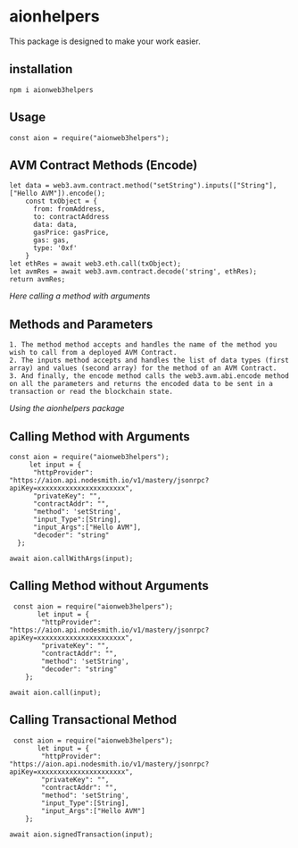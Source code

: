 # aionhelpers

This package is designed to make your work easier.

## installation 

    npm i aionweb3helpers
    
## Usage

    const aion = require("aionweb3helpers");
    

## AVM Contract Methods (Encode)
    let data = web3.avm.contract.method("setString").inputs(["String"], ["Hello AVM"]).encode();
        const txObject = {
          from: fromAddress,
          to: contractAddress
          data: data,
          gasPrice: gasPrice,
          gas: gas,
          type: '0xf'
        }
    let ethRes = await web3.eth.call(txObject);
    let avmRes = await web3.avm.contract.decode('string', ethRes);
    return avmRes;
  
    
  _Here calling a method with arguments_
   
## Methods and Parameters

    1. The method method accepts and handles the name of the method you wish to call from a deployed AVM Contract.
    2. The inputs method accepts and handles the list of data types (first array) and values (second array) for the method of an AVM Contract.
    3. And finally, the encode method calls the web3.avm.abi.encode method on all the parameters and returns the encoded data to be sent in a transaction or read the blockchain state.


   _Using the aionhelpers package_

## Calling Method with Arguments
 
    const aion = require("aionweb3helpers");
         let input = {
          "httpProvider": "https://aion.api.nodesmith.io/v1/mastery/jsonrpc?apiKey=xxxxxxxxxxxxxxxxxxxxxx",
          "privateKey": "",
          "contractAddr": "",
          "method": 'setString',
          "input_Type":[String],
          "input_Args":["Hello AVM"],
          "decoder": "string"
      };
      
    await aion.callWithArgs(input);
    
## Calling Method without Arguments
 
     const aion = require("aionweb3helpers");
           let input = {
            "httpProvider": "https://aion.api.nodesmith.io/v1/mastery/jsonrpc?apiKey=xxxxxxxxxxxxxxxxxxxxxx",
            "privateKey": "",
            "contractAddr": "",
            "method": 'setString',
            "decoder": "string"
        };
      
    await aion.call(input);
    
## Calling Transactional Method
 
     const aion = require("aionweb3helpers");
           let input = {
            "httpProvider": "https://aion.api.nodesmith.io/v1/mastery/jsonrpc?apiKey=xxxxxxxxxxxxxxxxxxxxxx",
            "privateKey": "",
            "contractAddr": "",
            "method": 'setString',
            "input_Type":[String],
            "input_Args":["Hello AVM"]
        };
      
    await aion.signedTransaction(input);










